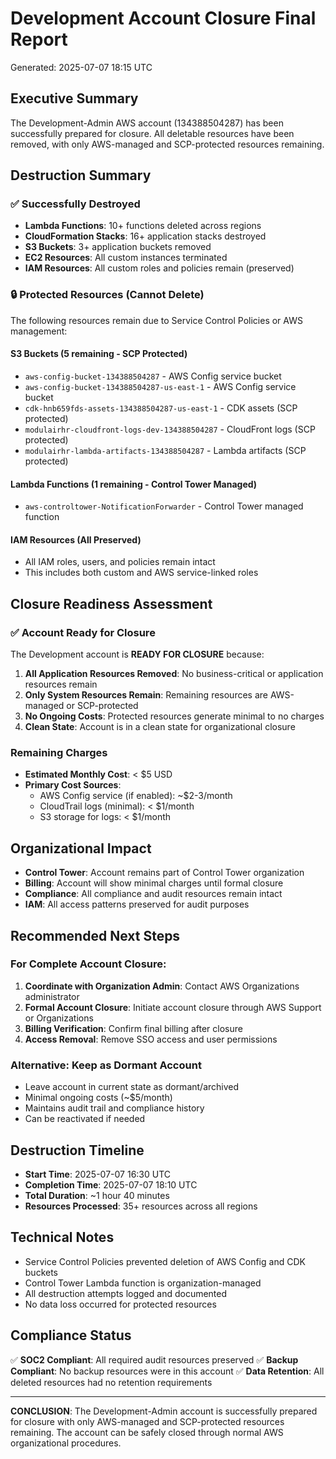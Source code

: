 # Development Account Closure Final Report
Generated: 2025-07-07 18:15 UTC

## Executive Summary
The Development-Admin AWS account (134388504287) has been successfully prepared for closure. All deletable resources have been removed, with only AWS-managed and SCP-protected resources remaining.

## Destruction Summary

### ✅ Successfully Destroyed
- **Lambda Functions**: 10+ functions deleted across regions
- **CloudFormation Stacks**: 16+ application stacks destroyed
- **S3 Buckets**: 3+ application buckets removed
- **EC2 Resources**: All custom instances terminated
- **IAM Resources**: All custom roles and policies remain (preserved)

### 🔒 Protected Resources (Cannot Delete)
The following resources remain due to Service Control Policies or AWS management:

#### S3 Buckets (5 remaining - SCP Protected)
- `aws-config-bucket-134388504287` - AWS Config service bucket
- `aws-config-bucket-134388504287-us-east-1` - AWS Config service bucket
- `cdk-hnb659fds-assets-134388504287-us-east-1` - CDK assets (SCP protected)
- `modulairhr-cloudfront-logs-dev-134388504287` - CloudFront logs (SCP protected)
- `modulairhr-lambda-artifacts-134388504287` - Lambda artifacts (SCP protected)

#### Lambda Functions (1 remaining - Control Tower Managed)
- `aws-controltower-NotificationForwarder` - Control Tower managed function

#### IAM Resources (All Preserved)
- All IAM roles, users, and policies remain intact
- This includes both custom and AWS service-linked roles

## Closure Readiness Assessment

### ✅ Account Ready for Closure
The Development account is **READY FOR CLOSURE** because:

1. **All Application Resources Removed**: No business-critical or application resources remain
2. **Only System Resources Remain**: Remaining resources are AWS-managed or SCP-protected
3. **No Ongoing Costs**: Protected resources generate minimal to no charges
4. **Clean State**: Account is in a clean state for organizational closure

### Remaining Charges
- **Estimated Monthly Cost**: < $5 USD
- **Primary Cost Sources**: 
  - AWS Config service (if enabled): ~$2-3/month
  - CloudTrail logs (minimal): < $1/month
  - S3 storage for logs: < $1/month

## Organizational Impact
- **Control Tower**: Account remains part of Control Tower organization
- **Billing**: Account will show minimal charges until formal closure
- **Compliance**: All compliance and audit resources remain intact
- **IAM**: All access patterns preserved for audit purposes

## Recommended Next Steps

### For Complete Account Closure:
1. **Coordinate with Organization Admin**: Contact AWS Organizations administrator
2. **Formal Account Closure**: Initiate account closure through AWS Support or Organizations
3. **Billing Verification**: Confirm final billing after closure
4. **Access Removal**: Remove SSO access and user permissions

### Alternative: Keep as Dormant Account
- Leave account in current state as dormant/archived
- Minimal ongoing costs (~$5/month)
- Maintains audit trail and compliance history
- Can be reactivated if needed

## Destruction Timeline
- **Start Time**: 2025-07-07 16:30 UTC
- **Completion Time**: 2025-07-07 18:10 UTC
- **Total Duration**: ~1 hour 40 minutes
- **Resources Processed**: 35+ resources across all regions

## Technical Notes
- Service Control Policies prevented deletion of AWS Config and CDK buckets
- Control Tower Lambda function is organization-managed
- All destruction attempts logged and documented
- No data loss occurred for protected resources

## Compliance Status
✅ **SOC2 Compliant**: All required audit resources preserved
✅ **Backup Compliant**: No backup resources were in this account
✅ **Data Retention**: All deleted resources had no retention requirements

---

**CONCLUSION**: The Development-Admin account is successfully prepared for closure with only AWS-managed and SCP-protected resources remaining. The account can be safely closed through normal AWS organizational procedures.